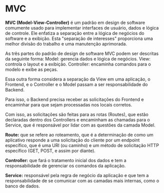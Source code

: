 # MVC

**MVC (Model-View-Controller)** é um padrão em design de software comumente usado para implementar interfaces de usuário, dados e lógica de controle. Ele enfatiza a separação entre a lógica de negócios do software e a exibição. Esta "separação de interesses" proporciona uma melhor divisão do trabalho e uma manutenção aprimorada.

As três partes do padrão de design de software MVC podem ser descritas da seguinte forma:
Model: gerencia dados e lógica de negócios.
View: controla o layout e a exibição.
Controller: encaminha comandos para o modelo e exibe as peças.

Essa outra forma considera a separação da View em uma aplicação, o Frontend, e o Controller e o Model passam a ser responsabilidade do Backend.

Para isso, o Backend precisa receber as solicitações do Frontend e encaminhar para que sejam processadas nos locais corretos.

Com isso, as solicitações são feitas para as rotas (Routes), que estão declaradas dentro dos Controllers e encaminham as chamadas para o Service, que é responsável por lidar com as questões da camada Model.

**Route:** que se refere ao roteamento, que é a determinação de como um aplicativo responde a uma solicitação do cliente por um endpoint específico, que é uma URI (ou caminho) e um método de solicitação HTTP específico (GET, POST, e assim por diante).

**Controller:** que fará o tratamento inicial dos dados e tem a responsabilidade de gerenciar os comandos da aplicação.

**Service:** responsável pela regra de negócio da aplicação e que tem a responsabilidade de se comunicar com as camadas mais internas, como o banco de dados.
